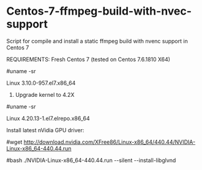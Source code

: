 # Centos-7-ffmpeg-build-with-nvec-support
Script for compile and install a static ffmpeg build with nvenc support in Centos 7

REQUIREMENTS:
Fresh Centos 7 (tested on Centos 7.6.1810 X64)

#uname -sr

Linux 3.10.0-957.el7.x86_64

1. Upgrade kernel to 4.2X

#uname -sr

Linux 4.20.13-1.el7.elrepo.x86_64

Install latest nVidia GPU driver:

#wget http://download.nvidia.com/XFree86/Linux-x86_64/440.44/NVIDIA-Linux-x86_64-440.44.run

#bash ./NVIDIA-Linux-x86_64-440.44.run --silent --install-libglvnd
